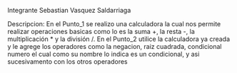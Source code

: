 Integrante
    Sebastian Vasquez Saldarriaga

Descripcion:
    En el Punto_1 se realizo una calculadora la cual nos permite realizar 
    operaciones basicas como lo es la suma +, la resta -, la multiplicación * y la división /. En el Punto_2 utilice la calculadora ya creada y le agrege los 
    operadores como la negacion, raiz cuadrada, condicional numero el cual como
    su nombre lo indica es un condicional, y asi sucesivamento con los otros operadores

